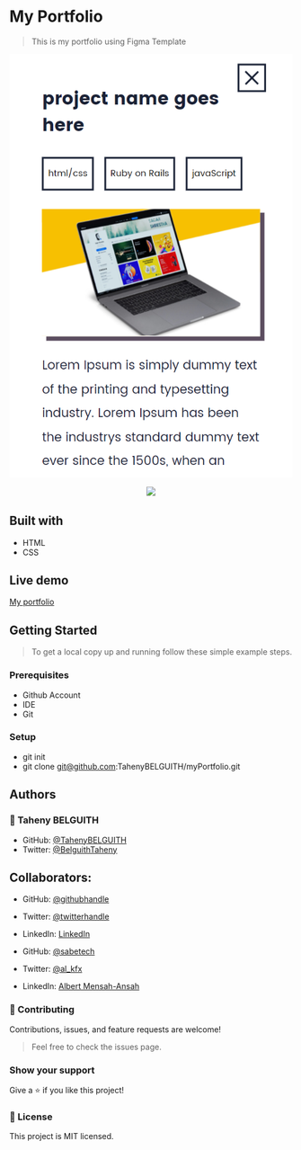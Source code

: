 # My Portfolio

> This is my portfolio using Figma Template

<p align="center">
  <img src="images/src1.png"/>
</p>

<p align="center">
  <img src="images/src2.png"/>
</p>

## Built with

- HTML
- CSS

## Live demo

[My portfolio](https://tahenybelguith.github.io/my-identity/) 

## Getting Started

> To get a local copy up and running follow these simple example steps.

### Prerequisites

- Github Account
- IDE
- Git

### Setup

- git init
- git clone git@github.com:TahenyBELGUITH/myPortfolio.git

## Authors

### 👩 Taheny BELGUITH

- GitHub: [@TahenyBELGUITH](https://github.com/TahenyBELGUITH)
- Twitter: [@BelguithTaheny](https://twitter.com/BelguithTaheny)

## Collaborators:
- GitHub: [@githubhandle](https://github.com/edubew)
- Twitter: [@twitterhandle](https://twitter.com/@edube_winne)
- LinkedIn: [LinkedIn](https://linkedin.com/in/winfred-edube-9820a422a/)


- GitHub: [@sabetech](https://github.com/sabetech)
- Twitter: [@al_kfx](https://twitter.com/al_kfx)
- LinkedIn: [Albert Mensah-Ansah](https://linkedin.com/in/albertkma)


### 🤝 Contributing

Contributions, issues, and feature requests are welcome!

> Feel free to check the issues page.

### Show your support

Give a ⭐️ if you like this project!

### 📝 License

This project is MIT licensed.
